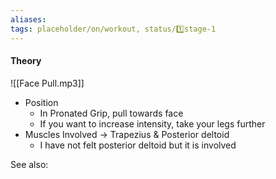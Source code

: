 ```yaml
---
aliases:
tags: placeholder/on/workout, status/1️⃣stage-1  
---
```


#### Theory 
![[Face Pull.mp3]]
- Position 
	- In Pronated Grip, pull towards face
	- If you want to increase intensity, take your legs further 
- Muscles Involved → Trapezius & Posterior deltoid
	- I have not felt posterior deltoid but it is involved

See also:


